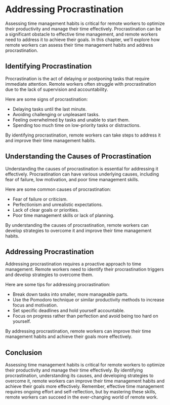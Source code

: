 Addressing Procrastination
============================================================================

Assessing time management habits is critical for remote workers to optimize their productivity and manage their time effectively. Procrastination can be a significant obstacle to effective time management, and remote workers need to address it to achieve their goals. In this chapter, we'll explore how remote workers can assess their time management habits and address procrastination.

Identifying Procrastination
---------------------------

Procrastination is the act of delaying or postponing tasks that require immediate attention. Remote workers often struggle with procrastination due to the lack of supervision and accountability.

Here are some signs of procrastination:

- Delaying tasks until the last minute.
- Avoiding challenging or unpleasant tasks.
- Feeling overwhelmed by tasks and unable to start them.
- Spending too much time on low-priority tasks or distractions.

By identifying procrastination, remote workers can take steps to address it and improve their time management habits.

Understanding the Causes of Procrastination
-------------------------------------------

Understanding the causes of procrastination is essential for addressing it effectively. Procrastination can have various underlying causes, including fear of failure, low motivation, and poor time management skills.

Here are some common causes of procrastination:

- Fear of failure or criticism.
- Perfectionism and unrealistic expectations.
- Lack of clear goals or priorities.
- Poor time management skills or lack of planning.

By understanding the causes of procrastination, remote workers can develop strategies to overcome it and improve their time management habits.

Addressing Procrastination
--------------------------

Addressing procrastination requires a proactive approach to time management. Remote workers need to identify their procrastination triggers and develop strategies to overcome them.

Here are some tips for addressing procrastination:

- Break down tasks into smaller, more manageable parts.
- Use the Pomodoro technique or similar productivity methods to increase focus and motivation.
- Set specific deadlines and hold yourself accountable.
- Focus on progress rather than perfection and avoid being too hard on yourself.

By addressing procrastination, remote workers can improve their time management habits and achieve their goals more effectively.

Conclusion
----------

Assessing time management habits is critical for remote workers to optimize their productivity and manage their time effectively. By identifying procrastination, understanding its causes, and developing strategies to overcome it, remote workers can improve their time management habits and achieve their goals more effectively. Remember, effective time management requires ongoing effort and self-reflection, but by mastering these skills, remote workers can succeed in the ever-changing world of remote work.
